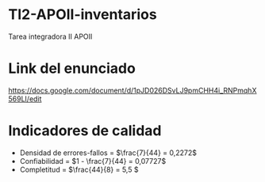 # TI2-APOII-inventarios
Tarea integradora II APOII

# Link del enunciado

https://docs.google.com/document/d/1pJD026DSvLJ9pmCHH4i_RNPmqhX569LI/edit

# Indicadores de calidad

* Densidad de errores-fallos =  $\frac{7}{44} = 0,2272$  
* Confiabilidad = $1 - \frac{7}{44} = 0,07727$
* Completitud = $\frac{44}{8} = 5,5 $


